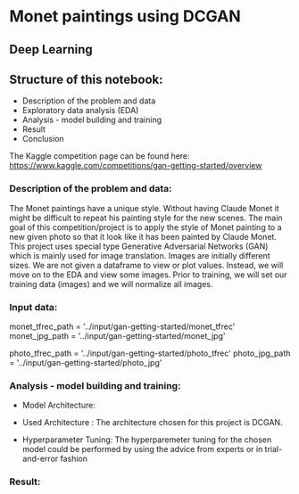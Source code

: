 # Monet paintings using DCGAN

## Deep Learning

## Structure of this notebook:

* Description of the problem and data
* Exploratory data analysis (EDA)
* Analysis - model building and training
* Result
* Conclusion


The Kaggle competition page can be found here: https://www.kaggle.com/competitions/gan-getting-started/overview


### Description of the problem and data:

The Monet paintings have a unique style. Without having Claude Monet it might be difficult to repeat his painting style for the new scenes. The main goal of this competition/project is to apply the style of Monet painting to a new given photo so that it look like it has been painted by Claude Monet. This project uses special type Generative Adversarial Networks (GAN) which is mainly used for image translation. Images are initially different sizes. We are not given a dataframe to view or plot values. Instead, we will move on to the EDA and view some images. Prior to training, we will set our training data (images) and we will normalize all images.


### Input data:

monet_tfrec_path = '../input/gan-getting-started/monet_tfrec'
monet_jpg_path = '../input/gan-getting-started/monet_jpg'

photo_tfrec_path = '../input/gan-getting-started/photo_tfrec'
photo_jpg_path = '../input/gan-getting-started/photo_jpg'


### Analysis - model building and training:

* Model Architecture:

* Used Architecture : The architecture chosen for this project is DCGAN.

* Hyperparameter Tuning: The hyperparemeter tuning for the chosen model could be performed by using the advice from experts or in trial-and-error fashion

### Result:
